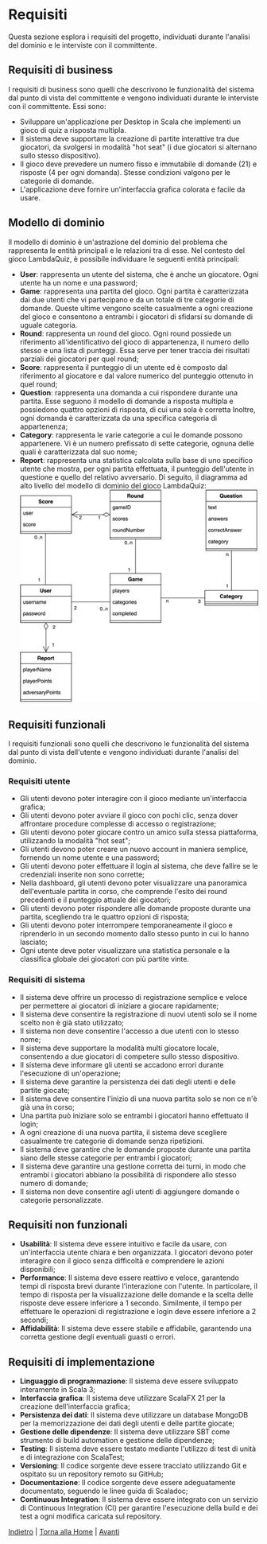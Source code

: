 # Requisiti
Questa sezione esplora i requisiti del progetto, individuati durante l'analisi del dominio e le interviste con il committente.

## Requisiti di business
I requisiti di business sono quelli che descrivono le funzionalità del sistema dal punto di vista del committente e vengono individuati durante le interviste con il committente. Essi sono:
- Sviluppare un'applicazione per Desktop in Scala che implementi un gioco di quiz a risposta multipla.
- Il sistema deve supportare la creazione di partite interattive tra due giocatori, da svolgersi in modalità "hot seat" (i due giocatori si alternano sullo stesso dispositivo).
- Il gioco deve prevedere un numero fisso e immutabile di domande (21) e risposte (4 per ogni domanda). Stesse condizioni valgono per le categorie di domande.
- L'applicazione deve fornire un'interfaccia grafica colorata e facile da usare.

## Modello di dominio
Il modello di dominio è un'astrazione del dominio del problema che rappresenta le entità principali e le relazioni tra di esse.
Nel contesto del gioco LambdaQuiz, è possibile individuare le seguenti entità principali:
- **User**: rappresenta un utente del sistema, che è anche un giocatore. Ogni utente ha un nome e una password;
- **Game**: rappresenta una partita del gioco. Ogni partita è caratterizzata dai due utenti che vi partecipano e da un totale di tre categorie di domande. Queste ultime vengono scelte casualmente a ogni creazione del gioco e consentono a entrambi i giocatori di sfidarsi su domande di uguale categoria.
- **Round**: rappresenta un round del gioco. Ogni round possiede un riferimento all'identificativo del gioco di appartenenza, il numero dello stesso e una lista di punteggi. Essa serve per tener traccia dei risultati parziali dei giocatori per quel round;
- **Score**: rappresenta il punteggio di un utente ed è composto dal riferimento al giocatore e dal valore numerico del punteggio ottenuto in quel round;
- **Question**: rappresenta una domanda a cui rispondere durante una partita. Esse seguono il modello di domande a risposta multipla e possiedono quattro opzioni di risposta, di cui una sola è corretta Inoltre, ogni domanda è caratterizzata da una specifica categoria di appartenenza;
- **Category**: rappresenta le varie categorie a cui le domande possono appartenere. Vi è un numero prefissato di sette categorie, ognuna delle quali è caratterizzata dal suo nome;
- **Report**: rappresenta una statistica calcolata sulla base di uno specifico utente che mostra, per ogni partita effettuata, il punteggio dell'utente in questione e quello del relativo avversario.
Di seguito, il diagramma ad alto livello del modello di dominio del gioco LambdaQuiz:
![Modello di dominio](assets/diagramma-modello-dominio.png)

## Requisiti funzionali
I requisiti funzionali sono quelli che descrivono le funzionalità del sistema dal punto di vista dell'utente e vengono individuati durante l'analisi del dominio.

### Requisiti utente
- Gli utenti devono poter interagire con il gioco mediante un'interfaccia grafica;
- Gli utenti devono poter avviare il gioco con pochi clic, senza dover affrontare procedure complesse di accesso o registrazione;
- Gli utenti devono poter giocare contro un amico sulla stessa piattaforma, utilizzando la modalità "hot seat";
- Gli utenti devono poter creare un nuovo account in maniera semplice, fornendo un nome utente e una password;
- Gli utenti devono poter effettuare il login al sistema, che deve fallire se le credenziali inserite non sono corrette;
- Nella dashboard, gli utenti devono poter visualizzare una panoramica dell'eventuale partita in corso, che comprende l'esito dei round precedenti e il punteggio attuale dei giocatori;
- Gli utenti devono poter rispondere alle domande proposte durante una partita, scegliendo tra le quattro opzioni di risposta;
- Gli utenti devono poter interrompere temporaneamente il gioco e riprenderlo in un secondo momento dallo stesso punto in cui lo hanno lasciato;
- Ogni utente deve poter visualizzare una statistica personale e la classifica globale dei giocatori con più partite vinte.

### Requisiti di sistema
- Il sistema deve offrire un processo di registrazione semplice e veloce per permettere ai giocatori di iniziare a giocare rapidamente;
- Il sistema deve consentire la registrazione di nuovi utenti solo se il nome scelto non è già stato utilizzato;
- Il sistema non deve consentire l'accesso a due utenti con lo stesso nome;
- Il sistema deve supportare la modalità multi giocatore locale, consentendo a due giocatori di competere sullo stesso dispositivo.
- Il sistema deve informare gli utenti se accadono errori durante l'esecuzione di un'operazione;
- Il sistema deve garantire la persistenza dei dati degli utenti e delle partite giocate;
- Il sistema deve consentire l'inizio di una nuova partita solo se non ce n'è già una in corso;
- Una partita può iniziare solo se entrambi i giocatori hanno effettuato il login;
- A ogni creazione di una nuova partita, il sistema deve scegliere casualmente tre categorie di domande senza ripetizioni.
- Il sistema deve garantire che le domande proposte durante una partita siano delle stesse categorie per entrambi i giocatori;
- Il sistema deve garantire una gestione corretta dei turni, in modo che entrambi i giocatori abbiano la possibilità di rispondere allo stesso numero di domande;
- Il sistema non deve consentire agli utenti di aggiungere domande o categorie personalizzate.

## Requisiti non funzionali
- **Usabilità**: Il sistema deve essere intuitivo e facile da usare, con un'interfaccia utente chiara e ben organizzata. I giocatori devono poter interagire con il gioco senza difficoltà e comprendere le azioni disponibili;
- **Performance**: Il sistema deve essere reattivo e veloce, garantendo tempi di risposta brevi durante l'interazione con l'utente. In particolare, il tempo di risposta per la visualizzazione delle domande e la scelta delle risposte deve essere inferiore a 1 secondo. Similmente, il tempo per effettuare le operazioni di registrazione e login deve essere inferiore a 2 secondi;
- **Affidabilità**: Il sistema deve essere stabile e affidabile, garantendo una corretta gestione degli eventuali guasti o errori.

## Requisiti di implementazione
- **Linguaggio di programmazione**: Il sistema deve essere sviluppato interamente in Scala 3;
- **Interfaccia grafica**: Il sistema deve utilizzare ScalaFX 21 per la creazione dell'interfaccia grafica;
- **Persistenza dei dati**: Il sistema deve utilizzare un database MongoDB per la memorizzazione dei dati degli utenti e delle partite giocate;
- **Gestione delle dipendenze**: Il sistema deve utilizzare SBT come strumento di build automation e gestione delle dipendenze;
- **Testing**: Il sistema deve essere testato mediante l'utilizzo di test di unità e di integrazione con ScalaTest;
- **Versioning**: Il codice sorgente deve essere tracciato utilizzando Git e ospitato su un repository remoto su GitHub;
- **Documentazione**: Il codice sorgente deve essere adeguatamente documentato, seguendo le linee guida di Scaladoc;
- **Continuous Integration**: Il sistema deve essere integrato con un servizio di Continuous Integration (CI) per garantire l'esecuzione della build e dei test a ogni modifica caricata sul repository.

[Indietro](1-processo_di_sviluppo.md) | [Torna alla Home](index.md) | [Avanti](3-design_architetturale.md)
